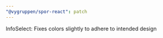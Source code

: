 ```yaml
---
"@vygruppen/spor-react": patch
---
```


InfoSelect: Fixes colors slightly to adhere to intended design
